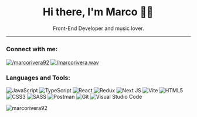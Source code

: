 <h1 align="center">Hi there, I'm Marco 👋🏼 </h1>
<p align="center"> Front-End Developer and music lover.</p>

---

<h3 align="left">Connect with me:</h3>
<p align="left">
<a href="https://linkedin.com/in/marcorivera92" target="_blank"><img align="center" src="https://img.shields.io/badge/linkedin-%230077B5.svg?style=for-the-badge&logo=linkedin&logoColor=white" alt="/marcorivera92"/></a>
<a href="https://instagram.com/marcorivera.wav" target="_blank"><img align="center" src="https://img.shields.io/badge/Instagram-%23E4405F.svg?style=for-the-badge&logo=Instagram&logoColor=white" alt="/marcorivera.wav"/></a>
</p>


<h3 align="left">Languages and Tools:</h3>

<span>![JavaScript](https://img.shields.io/badge/javascript-%23323330.svg?style=for-the-badge&logo=javascript&logoColor=%23F7DF1E)</span>
<span>![TypeScript](https://img.shields.io/badge/TypeScript-007ACC?style=for-the-badge&logo=typescript&logoColor=white)</span>
<span>![React](https://img.shields.io/badge/react-%2320232a.svg?style=for-the-badge&logo=react&logoColor=%2361DAFB)</span>
<span>![Redux](https://img.shields.io/badge/Redux-593D88?style=for-the-badge&logo=redux&logoColor=white)</span>
<span>![Next JS](https://img.shields.io/badge/Next-black?style=for-the-badge&logo=next.js&logoColor=white)</span>
<span>![Vite](https://img.shields.io/badge/vite-%23646CFF.svg?style=for-the-badge&logo=vite&logoColor=white)</span>
<span>![HTML5](https://img.shields.io/badge/html5-%23E34F26.svg?style=for-the-badge&logo=html5&logoColor=white)</span>
<span>![CSS3](https://img.shields.io/badge/css3-%231572B6.svg?style=for-the-badge&logo=css3&logoColor=white)</span>
<span>![SASS](https://img.shields.io/badge/SASS-hotpink.svg?style=for-the-badge&logo=SASS&logoColor=white)</span>
<span>![Postman](https://img.shields.io/badge/Postman-FF6C37?style=for-the-badge&logo=postman&logoColor=white)</span>
<span>![Git](https://img.shields.io/badge/git-%23F05033.svg?style=for-the-badge&logo=git&logoColor=white)</span>
<span>![Visual Studio Code](https://img.shields.io/badge/Visual%20Studio%20Code-0078d7.svg?style=for-the-badge&logo=visual-studio-code&logoColor=white)</span>

<p><img align="center" src="https://github-readme-stats.vercel.app/api/top-langs?username=marcorivera92&show_icons=true&theme=dark&locale=en&layout=compact" alt="marcorivera92" /></p>

